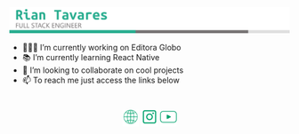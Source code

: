 <p align="center"><img src="./imgs/rian-tavares-menu-top.png"></p>

- 👨🏼‍💻 I’m currently working on Editora Globo
- 📚 I’m currently learning React Native
- 🤝 I’m looking to collaborate on cool projects
- 📫 To reach me just access the links below

<h1></h1>

<p align="center">
  <a href="https://riantavares.github.io/" target="_blank"><img width="30px" src="./imgs/website.png"></a>
  <a href="https://instagram.com/riantavareson" target="_blank"><img width="30px" src="./imgs/insta.png"></a>
  <a href="https://youtube.com/c/SpeakUpTech" target="_blank"><img width="30px" src="./imgs/youtube.png"></a>
</p>